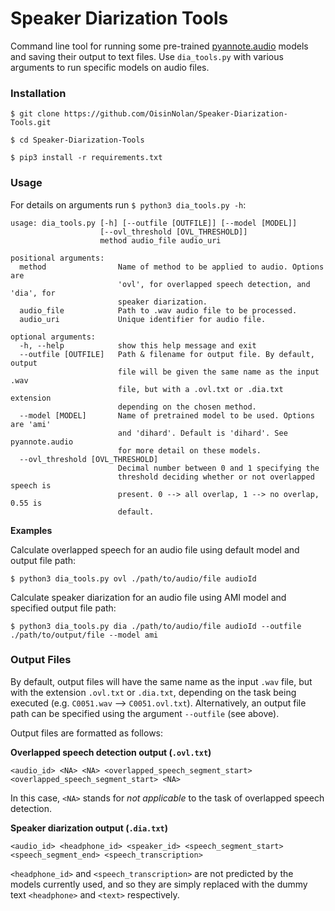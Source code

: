 # Speaker Diarization Tools
Command line tool for running some pre-trained [pyannote.audio](https://github.com/pyannote/pyannote-audio) models and saving their output to text files. Use `dia_tools.py` with various arguments to run specific models on audio files.

### Installation
```
$ git clone https://github.com/OisinNolan/Speaker-Diarization-Tools.git
```
```
$ cd Speaker-Diarization-Tools
```
```
$ pip3 install -r requirements.txt
```

### Usage

For details on arguments run `$ python3 dia_tools.py -h`:

```
usage: dia_tools.py [-h] [--outfile [OUTFILE]] [--model [MODEL]]
                    [--ovl_threshold [OVL_THRESHOLD]]
                    method audio_file audio_uri

positional arguments:
  method                Name of method to be applied to audio. Options are
                        'ovl', for overlapped speech detection, and 'dia', for
                        speaker diarization.
  audio_file            Path to .wav audio file to be processed.
  audio_uri             Unique identifier for audio file.

optional arguments:
  -h, --help            show this help message and exit
  --outfile [OUTFILE]   Path & filename for output file. By default, output
                        file will be given the same name as the input .wav
                        file, but with a .ovl.txt or .dia.txt extension
                        depending on the chosen method.
  --model [MODEL]       Name of pretrained model to be used. Options are 'ami'
                        and 'dihard'. Default is 'dihard'. See pyannote.audio
                        for more detail on these models.
  --ovl_threshold [OVL_THRESHOLD]
                        Decimal number between 0 and 1 specifying the
                        threshold deciding whether or not overlapped speech is
                        present. 0 --> all overlap, 1 --> no overlap, 0.55 is
                        default.
```

**Examples**

Calculate overlapped speech for an audio file using default model and output file path:
```
$ python3 dia_tools.py ovl ./path/to/audio/file audioId
```

Calculate speaker diarization for an audio file using AMI model and specified output file path:
```
$ python3 dia_tools.py dia ./path/to/audio/file audioId --outfile ./path/to/output/file --model ami
```

### Output Files
By default, output files will have the same name as the input `.wav` file, but with the extension `.ovl.txt` or `.dia.txt`, depending on the task being executed (e.g. `C0051.wav` --> `C0051.ovl.txt`). Alternatively, an output file path can be specified using the argument `--outfile` (see above).


Output files are formatted as follows:

**Overlapped speech detection output (`.ovl.txt`)**
```
<audio_id> <NA> <NA> <overlapped_speech_segment_start> <overlapped_speech_segment_start> <NA>
```
In this case, `<NA>` stands for _not applicable_ to the task of overlapped speech detection.

**Speaker diarization output (`.dia.txt`)**
```
<audio_id> <headphone_id> <speaker_id> <speech_segment_start> <speech_segment_end> <speech_transcription>
```
`<headphone_id>` and `<speech_transcription>` are not predicted by the models currently used, and so they are simply replaced with the dummy text `<headphone>` and `<text>` respectively.
